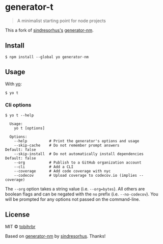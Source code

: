 # generator-t

> A minimalist starting point for node projects

This a fork of [sindresorhus's](https://github.com/sindresorhus) [generator-nm](https://github.com/sindresorhus/generator-nm).


## Install

```
$ npm install --global yo generator-nm
```


## Usage

With [yo](https://github.com/yeoman/yo):

```
$ yo t
```

### Cli options

```
$ yo t --help

  Usage:
    yo t [options]

  Options:
    --help          # Print the generator's options and usage
    --skip-cache    # Do not remember prompt answers                      Default: false
    --skip-install  # Do not automatically install dependencies           Default: false
    --org           # Publish to a GitHub organization account
    --cli           # Add a CLI
    --coverage      # Add code coverage with nyc
    --codecov       # Upload coverage to codecov.io (implies --coverage)
```

The `--org` option takes a string value (i.e. `--org=bytes`). All others are boolean flags and can be negated with the `no` prefix (i.e. `--no-codecov`). You will be prompted for any options not passed on the command-line.


## License

MIT © [tobihrbr](https://tobihrbr.com)

Based on [generator-nm](https://github.com/sindresorhus/generator-nm) by [sindresorhus](https://github.com/sindresorhus). Thanks!
